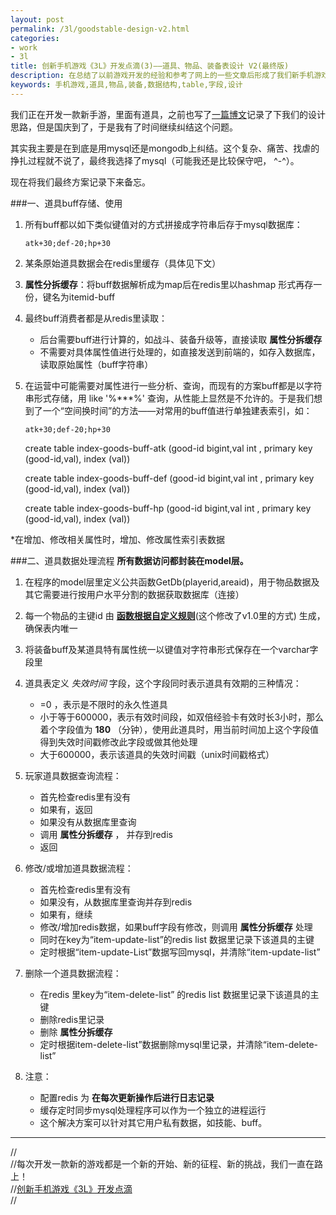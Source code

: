 ```yaml
---
layout: post
permalink: /3l/goodstable-design-v2.html
categories:
- work 
- 3l
title: 创新手机游戏《3L》开发点滴(3)——道具、物品、装备表设计 V2(最终版)
description: 在总结了以前游戏开发的经验和参考了网上的一些文章后形成了我们新手机游戏的物品数据表（或道具表、装备表）设计方案。
keywords: 手机游戏,道具,物品,装备,数据结构,table,字段,设计
---
```



我们正在开发一款新手游，里面有道具，之前也写了[一篇博文][link1]记录了下我们的设计思路，但是国庆到了，于是我有了时间继续纠结这个问题。

其实我主要是在到底是用mysql还是mongodb上纠结。这个复杂、痛苦、找虐的挣扎过程就不说了，最终我选择了mysql（可能我还是比较保守吧， ^-^）。

现在将我们最终方案记录下来备忘。

###一、道具buff存储、使用
1. 所有buff都以如下类似键值对的方式拼接成字符串后存于mysql数据库：

	`atk+30;def-20;hp+30`
2. 某条原始道具数据会在redis里缓存（具体见下文）
3. **属性分拆缓存**：将buff数据解析成为map后在redis里以hashmap 形式再存一份，键名为itemid-buff
4. 最终buff消费者都是从redis里读取：
	* 后台需要buff进行计算的，如战斗、装备升级等，直接读取 **属性分拆缓存**  
	* 不需要对具体属性值进行处理的，如直接发送到前端的，如存入数据库，读取原始属性（buff字符串）  
5. 在运营中可能需要对属性进行一些分析、查询，而现有的方案buff都是以字符串形式存储，用 like '%***%' 查询，从性能上显然是不允许的。于是我们想到了一个“空间换时间”的方法——对常用的buff值进行单独建表索引，如：
	
	`atk+30;def-20;hp+30`

	create table index-goods-buff-atk (good-id bigint,val int , primary key (good-id,val), index (val))

	create table index-goods-buff-def (good-id bigint,val int , primary key (good-id,val), index (val))

	create table index-goods-buff-hp (good-id bigint,val int , primary key (good-id,val), index (val))

*在增加、修改相关属性时，增加、修改属性索引表数据

###二、道具数据处理流程
**所有数据访问都封装在model层。**

1. 在程序的model层里定义公共函数GetDb(playerid,areaid)，用于物品数据及其它需要进行按用户水平分割的数据获取数据库（连接）  
2. 每一个物品的主键id 由 **[函数根据自定义规则][link2]**(这个修改了v1.0里的方式) 生成，确保表内唯一  
3. 将装备buff及某道具特有属性统一以键值对字符串形式保存在一个varchar字段里  
4. 道具表定义 *失效时间* 字段，这个字段同时表示道具有效期的三种情况：  
    * =0 ，表示是不限时的永久性道具  
    * 小于等于600000，表示有效时间段，如双倍经验卡有效时长3小时，那么着个字段值为 **180** （分钟），使用此道具时，用当前时间加上这个字段值得到失效时间戳修改此字段或做其他处理  
    * 大于600000，表示该道具的失效时间戳（unix时间戳格式）  
5. 玩家道具数据查询流程：  
    * 首先检查redis里有没有  
    * 如果有，返回  
    * 如果没有从数据库里查询  
	* 调用 **属性分拆缓存** ， 并存到redis  
	* 返回

6. 修改/或增加道具数据流程：  
    * 首先检查redis里有没有  
    * 如果没有，从数据库里查询并存到redis  
    * 如果有，继续  
    * 修改/增加redis数据，如果buff字段有修改，则调用 **属性分拆缓存** 处理
	* 同时在key为“item-update-list”的redis list 数据里记录下该道具的主键  
    * 定时根据“item-update-List”数据写回mysql，并清除“item-update-list”

7. 删除一个道具数据流程：  
    * 在redis 里key为“item-delete-list” 的redis list 数据里记录下该道具的主键  
    * 删除redis里记录  
	* 删除 **属性分拆缓存**   
    * 定时根据item-delete-list”数据删除mysql里记录，并清除“item-delete-list”  

8. 注意：  
    * 配置redis 为 **在每次更新操作后进行日志记录**  
    * 缓存定时同步mysql处理程序可以作为一个独立的进程运行
    * 这个解决方案可以针对其它用户私有数据，如技能、buff。




------
//  
//每次开发一款新的游戏都是一个新的开始、新的征程、新的挑战，我们一直在路上！  
//[创新手机游戏《3L》开发点滴][link3l]  
//  

[link3l]: http://blog.5d13.cn/3l.html"创新手游3L开发点滴"
[link1]: http://blog.5d13.cn/3l/goodstable-design.html "RPG手机游戏道具、物品、装备表设计"
[link2]: http://blog.5d13.cn/3l/table-primary-key-design.html "手机游戏数据表主键设计"

